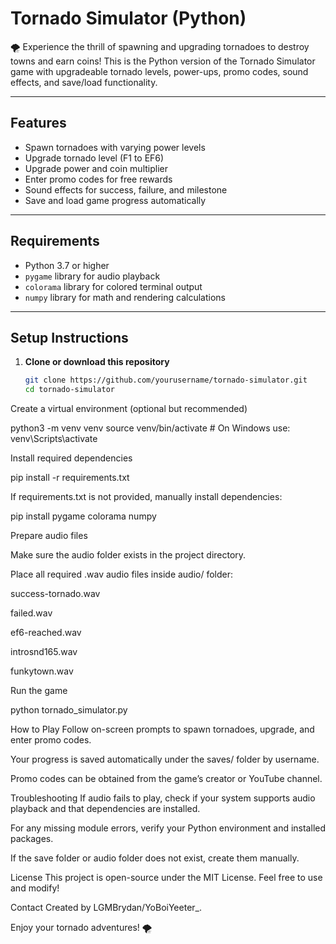 # Tornado Simulator (Python)

🌪️ Experience the thrill of spawning and upgrading tornadoes to destroy towns and earn coins! This is the Python version of the Tornado Simulator game with upgradeable tornado levels, power-ups, promo codes, sound effects, and save/load functionality.

---

## Features

- Spawn tornadoes with varying power levels
- Upgrade tornado level (F1 to EF6)
- Upgrade power and coin multiplier
- Enter promo codes for free rewards
- Sound effects for success, failure, and milestone
- Save and load game progress automatically

---

## Requirements

- Python 3.7 or higher
- `pygame` library for audio playback
- `colorama` library for colored terminal output
- `numpy` library for math and rendering calculations

---

## Setup Instructions

1. **Clone or download this repository**

   ```bash
   git clone https://github.com/yourusername/tornado-simulator.git
   cd tornado-simulator
Create a virtual environment (optional but recommended)

python3 -m venv venv
source venv/bin/activate   # On Windows use: venv\Scripts\activate

Install required dependencies

pip install -r requirements.txt

If requirements.txt is not provided, manually install dependencies:

pip install pygame colorama numpy

Prepare audio files

Make sure the audio folder exists in the project directory.

Place all required .wav audio files inside audio/ folder:

success-tornado.wav

failed.wav

ef6-reached.wav

introsnd165.wav

funkytown.wav

Run the game

python tornado_simulator.py

How to Play
Follow on-screen prompts to spawn tornadoes, upgrade, and enter promo codes.

Your progress is saved automatically under the saves/ folder by username.

Promo codes can be obtained from the game’s creator or YouTube channel.

Troubleshooting
If audio fails to play, check if your system supports audio playback and that dependencies are installed.

For any missing module errors, verify your Python environment and installed packages.

If the save folder or audio folder does not exist, create them manually.

License
This project is open-source under the MIT License. Feel free to use and modify!

Contact
Created by LGMBrydan/YoBoiYeeter_.

Enjoy your tornado adventures! 🌪️
